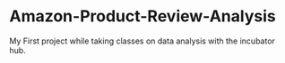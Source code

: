 # Amazon-Product-Review-Analysis
My First project while taking classes on data analysis with the incubator hub.
